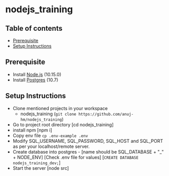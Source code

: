 # nodejs_training

## Table of contents
  - [Prerequisite](#prerequisite)
  - [Setup Instructions](#setup-instructions)

## Prerequisite
- Install [Node.js](https://nodejs.org/en/) (10.15.0)
- Install [Postgres](https://www.postgresql.org/) (10.7)

## Setup Instructions
- Clone mentioned projects in your workspace
	* nodejs_training (`git clone https://github.com/anuj-hm/nodejs_training`)
- Go to project root directory [cd nodejs_training]
- install npm [npm i]
- Copy env file `cp .env-example .env`
- Modify SQL_USERNAME, SQL_PASSWORD, SQL_HOST and SQL_PORT as per your localhost/remote server.
- Create database into postgres - [name should be SQL_DATABASE + "_" + NODE_ENV] [Check .env file for values] [`CREATE DATABASE nodejs_training_dev;`]
- Start the server [node src]